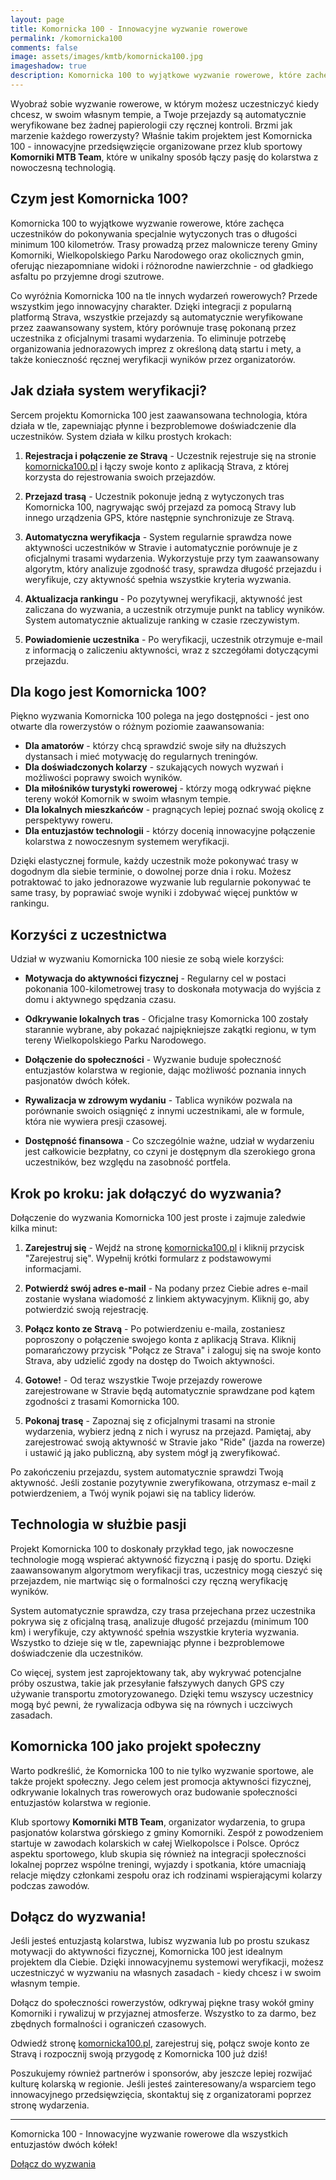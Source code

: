 ```yaml
---
layout: page
title: Komornicka 100 - Innowacyjne wyzwanie rowerowe
permalink: /komornicka100
comments: false
image: assets/images/kmtb/komornicka100.jpg
imageshadow: true
description: Komornicka 100 to wyjątkowe wyzwanie rowerowe, które zachęca uczestników do pokonywania specjalnie wytyczonych tras o długości minimum 100 kilometrów. Trasy prowadzą przez malownicze tereny Gminy Komorniki, Wielkopolskiego Parku Narodowego oraz okolicznych gmin.
---
```


Wyobraź sobie wyzwanie rowerowe, w którym możesz uczestniczyć kiedy chcesz, w swoim własnym tempie, a Twoje przejazdy są automatycznie weryfikowane bez żadnej papierologii czy ręcznej kontroli. Brzmi jak marzenie każdego rowerzysty? Właśnie takim projektem jest Komornicka 100 - innowacyjne przedsięwzięcie organizowane przez klub sportowy **Komorniki MTB Team**, które w unikalny sposób łączy pasję do kolarstwa z nowoczesną technologią.

## Czym jest Komornicka 100?

Komornicka 100 to wyjątkowe wyzwanie rowerowe, które zachęca uczestników do pokonywania specjalnie wytyczonych tras o długości minimum 100 kilometrów. Trasy prowadzą przez malownicze tereny Gminy Komorniki, Wielkopolskiego Parku Narodowego oraz okolicznych gmin, oferując niezapomniane widoki i różnorodne nawierzchnie - od gładkiego asfaltu po przyjemne drogi szutrowe.

Co wyróżnia Komornicka 100 na tle innych wydarzeń rowerowych? Przede wszystkim jego innowacyjny charakter. Dzięki integracji z popularną platformą Strava, wszystkie przejazdy są automatycznie weryfikowane przez zaawansowany system, który porównuje trasę pokonaną przez uczestnika z oficjalnymi trasami wydarzenia. To eliminuje potrzebę organizowania jednorazowych imprez z określoną datą startu i mety, a także konieczność ręcznej weryfikacji wyników przez organizatorów.

## Jak działa system weryfikacji?

Sercem projektu Komornicka 100 jest zaawansowana technologia, która działa w tle, zapewniając płynne i bezproblemowe doświadczenie dla uczestników. System działa w kilku prostych krokach:

1. **Rejestracja i połączenie ze Stravą** - Uczestnik rejestruje się na stronie [komornicka100.pl](https://komornicka100.pl) i łączy swoje konto z aplikacją Strava, z której korzysta do rejestrowania swoich przejazdów.

2. **Przejazd trasą** - Uczestnik pokonuje jedną z wytyczonych tras Komornicka 100, nagrywając swój przejazd za pomocą Stravy lub innego urządzenia GPS, które następnie synchronizuje ze Stravą.

3. **Automatyczna weryfikacja** - System regularnie sprawdza nowe aktywności uczestników w Stravie i automatycznie porównuje je z oficjalnymi trasami wydarzenia. Wykorzystuje przy tym zaawansowany algorytm, który analizuje zgodność trasy, sprawdza długość przejazdu i weryfikuje, czy aktywność spełnia wszystkie kryteria wyzwania.

4. **Aktualizacja rankingu** - Po pozytywnej weryfikacji, aktywność jest zaliczana do wyzwania, a uczestnik otrzymuje punkt na tablicy wyników. System automatycznie aktualizuje ranking w czasie rzeczywistym.

5. **Powiadomienie uczestnika** - Po weryfikacji, uczestnik otrzymuje e-mail z informacją o zaliczeniu aktywności, wraz z szczegółami dotyczącymi przejazdu.

## Dla kogo jest Komornicka 100?

Piękno wyzwania Komornicka 100 polega na jego dostępności - jest ono otwarte dla rowerzystów o różnym poziomie zaawansowania:

- **Dla amatorów** - którzy chcą sprawdzić swoje siły na dłuższych dystansach i mieć motywację do regularnych treningów.
- **Dla doświadczonych kolarzy** - szukających nowych wyzwań i możliwości poprawy swoich wyników.
- **Dla miłośników turystyki rowerowej** - którzy mogą odkrywać piękne tereny wokół Komornik w swoim własnym tempie.
- **Dla lokalnych mieszkańców** - pragnących lepiej poznać swoją okolicę z perspektywy roweru.
- **Dla entuzjastów technologii** - którzy docenią innowacyjne połączenie kolarstwa z nowoczesnym systemem weryfikacji.

Dzięki elastycznej formule, każdy uczestnik może pokonywać trasy w dogodnym dla siebie terminie, o dowolnej porze dnia i roku. Możesz potraktować to jako jednorazowe wyzwanie lub regularnie pokonywać te same trasy, by poprawiać swoje wyniki i zdobywać więcej punktów w rankingu.

## Korzyści z uczestnictwa

Udział w wyzwaniu Komornicka 100 niesie ze sobą wiele korzyści:

- **Motywacja do aktywności fizycznej** - Regularny cel w postaci pokonania 100-kilometrowej trasy to doskonała motywacja do wyjścia z domu i aktywnego spędzania czasu.

- **Odkrywanie lokalnych tras** - Oficjalne trasy Komornicka 100 zostały starannie wybrane, aby pokazać najpiękniejsze zakątki regionu, w tym tereny Wielkopolskiego Parku Narodowego.

- **Dołączenie do społeczności** - Wyzwanie buduje społeczność entuzjastów kolarstwa w regionie, dając możliwość poznania innych pasjonatów dwóch kółek.

- **Rywalizacja w zdrowym wydaniu** - Tablica wyników pozwala na porównanie swoich osiągnięć z innymi uczestnikami, ale w formule, która nie wywiera presji czasowej.

- **Dostępność finansowa** - Co szczególnie ważne, udział w wydarzeniu jest całkowicie bezpłatny, co czyni je dostępnym dla szerokiego grona uczestników, bez względu na zasobność portfela.

## Krok po kroku: jak dołączyć do wyzwania?

Dołączenie do wyzwania Komornicka 100 jest proste i zajmuje zaledwie kilka minut:

1. **Zarejestruj się** - Wejdź na stronę [komornicka100.pl](https://komornicka100.pl) i kliknij przycisk "Zarejestruj się". Wypełnij krótki formularz z podstawowymi informacjami.

2. **Potwierdź swój adres e-mail** - Na podany przez Ciebie adres e-mail zostanie wysłana wiadomość z linkiem aktywacyjnym. Kliknij go, aby potwierdzić swoją rejestrację.

3. **Połącz konto ze Stravą** - Po potwierdzeniu e-maila, zostaniesz poproszony o połączenie swojego konta z aplikacją Strava. Kliknij pomarańczowy przycisk "Połącz ze Strava" i zaloguj się na swoje konto Strava, aby udzielić zgody na dostęp do Twoich aktywności.

4. **Gotowe!** - Od teraz wszystkie Twoje przejazdy rowerowe zarejestrowane w Stravie będą automatycznie sprawdzane pod kątem zgodności z trasami Komornicka 100.

5. **Pokonaj trasę** - Zapoznaj się z oficjalnymi trasami na stronie wydarzenia, wybierz jedną z nich i wyrusz na przejazd. Pamiętaj, aby zarejestrować swoją aktywność w Stravie jako "Ride" (jazda na rowerze) i ustawić ją jako publiczną, aby system mógł ją zweryfikować.

Po zakończeniu przejazdu, system automatycznie sprawdzi Twoją aktywność. Jeśli zostanie pozytywnie zweryfikowana, otrzymasz e-mail z potwierdzeniem, a Twój wynik pojawi się na tablicy liderów.

## Technologia w służbie pasji

Projekt Komornicka 100 to doskonały przykład tego, jak nowoczesne technologie mogą wspierać aktywność fizyczną i pasję do sportu. Dzięki zaawansowanym algorytmom weryfikacji tras, uczestnicy mogą cieszyć się przejazdem, nie martwiąc się o formalności czy ręczną weryfikację wyników.

System automatycznie sprawdza, czy trasa przejechana przez uczestnika pokrywa się z oficjalną trasą, analizuje długość przejazdu (minimum 100 km) i weryfikuje, czy aktywność spełnia wszystkie kryteria wyzwania. Wszystko to dzieje się w tle, zapewniając płynne i bezproblemowe doświadczenie dla uczestników.

Co więcej, system jest zaprojektowany tak, aby wykrywać potencjalne próby oszustwa, takie jak przesyłanie fałszywych danych GPS czy używanie transportu zmotoryzowanego. Dzięki temu wszyscy uczestnicy mogą być pewni, że rywalizacja odbywa się na równych i uczciwych zasadach.

## Komornicka 100 jako projekt społeczny

Warto podkreślić, że Komornicka 100 to nie tylko wyzwanie sportowe, ale także projekt społeczny. Jego celem jest promocja aktywności fizycznej, odkrywanie lokalnych tras rowerowych oraz budowanie społeczności entuzjastów kolarstwa w regionie.

Klub sportowy **Komorniki MTB Team**, organizator wydarzenia, to grupa pasjonatów kolarstwa górskiego z gminy Komorniki. Zespół z powodzeniem startuje w zawodach kolarskich w całej Wielkopolsce i Polsce. Oprócz aspektu sportowego, klub skupia się również na integracji społeczności lokalnej poprzez wspólne treningi, wyjazdy i spotkania, które umacniają relacje między członkami zespołu oraz ich rodzinami wspierającymi kolarzy podczas zawodów.

## Dołącz do wyzwania!

Jeśli jesteś entuzjastą kolarstwa, lubisz wyzwania lub po prostu szukasz motywacji do aktywności fizycznej, Komornicka 100 jest idealnym projektem dla Ciebie. Dzięki innowacyjnemu systemowi weryfikacji, możesz uczestniczyć w wyzwaniu na własnych zasadach - kiedy chcesz i w swoim własnym tempie.

Dołącz do społeczności rowerzystów, odkrywaj piękne trasy wokół gminy Komorniki i rywalizuj w przyjaznej atmosferze. Wszystko to za darmo, bez zbędnych formalności i ograniczeń czasowych.

Odwiedź stronę [komornicka100.pl](https://komornicka100.pl), zarejestruj się, połącz swoje konto ze Stravą i rozpocznij swoją przygodę z Komornicka 100 już dziś!

Poszukujemy również partnerów i sponsorów, aby jeszcze lepiej rozwijać kulturę kolarską w regionie. Jeśli jesteś zainteresowany/a wsparciem tego innowacyjnego przedsięwzięcia, skontaktuj się z organizatorami poprzez stronę wydarzenia.

---

Komornicka 100 - Innowacyjne wyzwanie rowerowe dla wszystkich entuzjastów dwóch kółek!

<a class="btn btn-primary" role="button" data-umami-event="Button: Komornicka100" target="_blank" href="https://komornicka100.pl">Dołącz do wyzwania</a>
